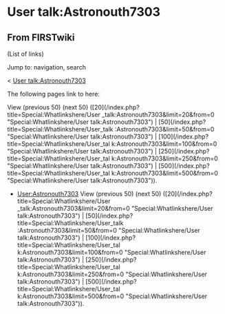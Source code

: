 # User talk:Astronouth7303

## From FIRSTwiki

(List of links)

Jump to: navigation, search

< [User talk:Astronouth7303](/index.php?title=User_talk:Astronouth7303&redirect=no "User talk:Astronouth7303")

The following pages link to here:

View (previous 50) (next 50) ([20](/index.php?title=Special:Whatlinkshere/User
_talk:Astronouth7303&limit=20&from=0 "Special:Whatlinkshere/User
talk:Astronouth7303") | [50](/index.php?title=Special:Whatlinkshere/User_talk
:Astronouth7303&limit=50&from=0 "Special:Whatlinkshere/User
talk:Astronouth7303") | [100](/index.php?title=Special:Whatlinkshere/User_tal
k:Astronouth7303&limit=100&from=0 "Special:Whatlinkshere/User
talk:Astronouth7303") | [250](/index.php?title=Special:Whatlinkshere/User_tal
k:Astronouth7303&limit=250&from=0 "Special:Whatlinkshere/User
talk:Astronouth7303") | [500](/index.php?title=Special:Whatlinkshere/User_tal
k:Astronouth7303&limit=500&from=0 "Special:Whatlinkshere/User
talk:Astronouth7303")).

- [User:Astronouth7303](User:Astronouth7303 "User:Astronouth7303") View (previous 50) (next 50) ([20](/index.php?title=Special:Whatlinkshere/User
  _talk:Astronouth7303&limit=20&from=0 "Special:Whatlinkshere/User
  talk:Astronouth7303") | [50](/index.php?title=Special:Whatlinkshere/User_talk
  :Astronouth7303&limit=50&from=0 "Special:Whatlinkshere/User
  talk:Astronouth7303") | [100](/index.php?title=Special:Whatlinkshere/User_tal
  k:Astronouth7303&limit=100&from=0 "Special:Whatlinkshere/User
  talk:Astronouth7303") | [250](/index.php?title=Special:Whatlinkshere/User_tal
  k:Astronouth7303&limit=250&from=0 "Special:Whatlinkshere/User
  talk:Astronouth7303") | [500](/index.php?title=Special:Whatlinkshere/User_tal
  k:Astronouth7303&limit=500&from=0 "Special:Whatlinkshere/User
  talk:Astronouth7303")).
